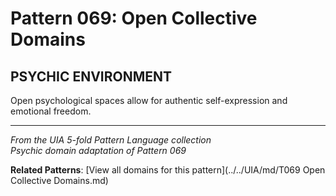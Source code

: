 # Pattern 069: Open Collective Domains

## PSYCHIC ENVIRONMENT

Open psychological spaces allow for authentic self-expression and emotional freedom.

---

*From the UIA 5-fold Pattern Language collection*  
*Psychic domain adaptation of Pattern 069*

**Related Patterns**: [View all domains for this pattern](../../UIA/md/T069 Open Collective Domains.md)